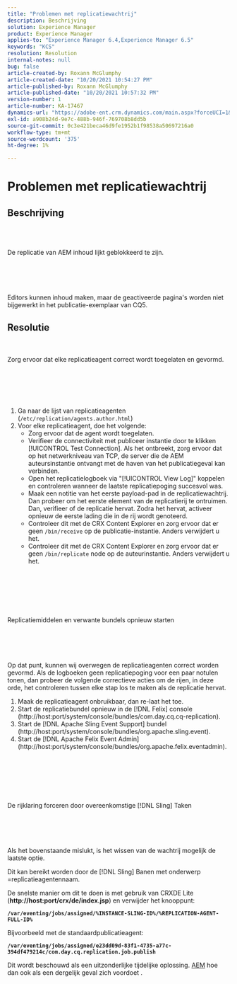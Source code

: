 ```yaml
---
title: "Problemen met replicatiewachtrij"
description: Beschrijving
solution: Experience Manager
product: Experience Manager
applies-to: "Experience Manager 6.4,Experience Manager 6.5"
keywords: "KCS"
resolution: Resolution
internal-notes: null
bug: false
article-created-by: Roxann McGlumphy
article-created-date: "10/20/2021 10:54:27 PM"
article-published-by: Roxann McGlumphy
article-published-date: "10/20/2021 10:57:32 PM"
version-number: 1
article-number: KA-17467
dynamics-url: "https://adobe-ent.crm.dynamics.com/main.aspx?forceUCI=1&pagetype=entityrecord&etn=knowledgearticle&id=a8df06aa-f831-ec11-b6e5-000d3a5ba97a"
exl-id: a908b24d-9e7c-488b-946f-769708b8dd5b
source-git-commit: 0c3e421beca46d9fe1952b1f98538a50697216a0
workflow-type: tm+mt
source-wordcount: '375'
ht-degree: 1%

---
```


# Problemen met replicatiewachtrij

## Beschrijving

<br><br><br>De replicatie van AEM inhoud lijkt geblokkeerd te zijn.<br><br><br><br><br><br>
Editors kunnen inhoud maken, maar de geactiveerde pagina&#39;s worden niet bijgewerkt in het publicatie-exemplaar van CQ5.


## Resolutie

<br><br>Zorg ervoor dat elke replicatieagent correct wordt toegelaten en gevormd.<br><br><br><br> <br><br>
1. Ga naar de lijst van replicatieagenten (`/etc/replication/agents.author.html`)
2. Voor elke replicatieagent, doe het volgende:
   - Zorg ervoor dat de agent wordt toegelaten.
   - Verifieer de connectiviteit met publiceer instantie door te klikken [!UICONTROL Test Connection]. Als het ontbreekt, zorg ervoor dat op het netwerkniveau van TCP, de server die de AEM auteursinstantie ontvangt met de haven van het publicatiegeval kan verbinden.
   - Open het replicatielogboek via &quot;[!UICONTROL View Log]&quot; koppelen en controleren wanneer de laatste replicatiepoging succesvol was.
   - Maak een notitie van het eerste payload-pad in de replicatiewachtrij. Dan probeer om het eerste element van de replicatierij te ontruimen. Dan, verifieer of de replicatie hervat. Zodra het hervat, activeer opnieuw de eerste lading die in de rij wordt genoteerd.
   - Controleer dit met de CRX Content Explorer en zorg ervoor dat er geen `/bin/receive` op de publicatie-instantie. Anders verwijdert u het.
   - Controleer dit met de CRX Content Explorer en zorg ervoor dat er geen `/bin/replicate` node op de auteurinstantie. Anders verwijdert u het.

<br><br><br><br> <br><br>Replicatiemiddelen en verwante bundels opnieuw starten<br><br><br><br> <br><br>
Op dat punt, kunnen wij overwegen de replicatieagenten correct worden gevormd. Als de logboeken geen replicatiepoging voor een paar notulen tonen, dan probeer de volgende correctieve acties om de rijen, in deze orde, het controleren tussen elke stap los te maken als de replicatie hervat.

1. Maak de replicatieagent onbruikbaar, dan re-laat het toe.
2. Start de replicatiebundel opnieuw in de [!DNL Felix] console (http://host:port/system/console/bundles/com.day.cq.cq-replication).
3. Start de [!DNL Apache Sling Event Support] bundel (http://host:port/system/console/bundles/org.apache.sling.event).
4. Start de [!DNL Apache Felix Event Admin] (http://host:port/system/console/bundles/org.apache.felix.eventadmin).

<br><br><br><br> <br><br>De rijklaring forceren door overeenkomstige [!DNL Sling] Taken<br><br><br><br> <br><br>
Als het bovenstaande mislukt, is het wissen van de wachtrij mogelijk de laatste optie.

Dit kan bereikt worden door de [!DNL Sling] Banen met onderwerp =replicatieagentennaam.

De snelste manier om dit te doen is met gebruik van CRXDE Lite (<b>http://host:port/crx/de/index.jsp</b>) en verwijder het knooppunt:

<b>`/var/eventing/jobs/assigned/%INSTANCE-SLING-ID%/%REPLICATION-AGENT-FULL-ID%`</b>

Bijvoorbeeld met de standaardpublicatieagent:

<b>`/var/eventing/jobs/assigned/e23dd09d-83f1-4735-a77c-394df479214c/com.day.cq.replication.job.publish`</b>

Dit wordt beschouwd als een uitzonderlijke tijdelijke oplossing. [AEM](https://helpx.adobe.com/marketing-cloud/contact-support.html) hoe dan ook als een dergelijk geval zich voordoet .

